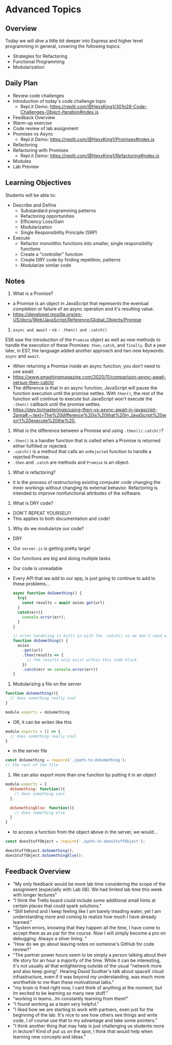 # Advanced Topics

## Overview

Today we will dive a little bit deeper into Express and higher level programming in general, covering the following topics:

- Strategies for Refactoring
- Functional Programming
- Modularization

## Daily Plan

- Review code challenges
- Introduction of today's code challenge topic
  - Repl.it Demo: <https://replit.com/@HexxKing1/301n26-Code-Challenges-Object-Iteration#index.js>
- Feedback Overview
- Warm-up exercise
- Code review of lab assignment
- Promises vs Async
  - Repl.it Demo: <https://replit.com/@HexxKing1/Promises#index.js>
- Refactoring
- Refactoring with Promises
  - Repl.it Demo: <https://replit.com/@HexxKing1/Refactoring#index.js>
- Modules
- Lab Preview

## Learning Objectives

Students will be able to:

- Describe and Define
  - Substandard programming patterns
  - Refactoring opportunities
  - Efficiency Loss/Gain
  - Modularization
  - Single Responsibility Principle (SRP)
- Execute
  - Refactor monolithic functions into smaller, single responsibility functions
  - Create a "controller" function
  - Create DRY code by finding repetition, patterns
  - Modularize similar code

## Notes

1. What is a Promise?

- a Promise is an object in JavaScript that represents the eventual completion or failure of an async operation and it's resulting value.
- <https://developer.mozilla.org/en-US/docs/Web/JavaScript/Reference/Global_Objects/Promise>

1. `async and await` - vs - `.then() and .catch()`

ES6 saw the introduction of the `Promise` object as well as new methods to handle the execution of these Promises: `then`, `catch`, and `finally`. But a year later, in ES7, the language added another approach and two new keywords: `async` and `await`.

- When returning a Promise inside an async function, you don’t need to use await.
- <https://www.smashingmagazine.com/2020/11/comparison-async-await-versus-then-catch/>
- The difference is that in an async function, JavaScript will pause the function execution until the promise settles. With `then()`, the rest of the function will continue to execute but JavaScript won't execute the `.then()` callback until the promise settles.
- <https://dev.to/masteringjs/using-then-vs-async-await-in-javascript-2pma#:~:text=The%20difference%20is%20that%20in,JavaScript%20won't%20execute%20the%20.>

1. What is the difference between a Promise and using `.then()/.catch()`?

- `.then()` is a handler function that is called when a Promise is returned either fulfilled or rejected.
- `.catch()` is a method that calls an `onRejected` function to handle a rejected Promise.
- `.then` and `.catch` are methods and `Promise` is an object.

1. What is refactoring?

- it is the process of restructuring existing computer code changing the inner workings without changing its external behavior. Refactoring is intended to improve nonfunctional attributes of the software.

1. What is DRY code?

- DON'T REPEAT YOURSELF!
- This applies to both documentation and code!

1. Why do we modularize our code?

- DRY
- Our  `server.js` is getting pretty large!
- Our functions are big and doing multiple tasks
- Our code is unreadable
- Every API that we add to our app, is just going to continue to add to these problems...

  ```javaScript
  async function doSomething() {
    try{
      const results = await axios.get(url)
    }
    catch(err){
      console.error(err);
    }
  }

  // error handeling is built in with the .catch() so we don't need a try/catch
  function doSomething() {
    axios
      .get(url)
      .then(results => {
        // the results only exist within this code block
      })
      .catch(err => console.error(err))
  }
  ```

1. Modularizing a file on the server

  ```javaScript
  function doSomething(){
    // does something really cool
  }

  module.exports = doSomething
  ```

  - OR, it can be writen like this

  ```javaScript
  module.exports = () => {
    // does something really cool
  }
  ```

  - in the server file

  ```javaScript
  const doSomething = require('./path-to-doSomething');
  // the rest of the file
  ```

1. We can also export more than one function by putting it in an object

  ```javaScript
  module.exports = {
    doSomething: function(){
      // does something cool
    },

    doSomethingElse: function(){
      // does something else
    }
  }
  ```

  - to access a function from the object above in the server, we would...

  ```javaScript
  const doesStuffObject = require('./path-to-doesStuffObject');

  doesStuffObject.doSomething();
  doesStuffObject.doSomethingElse();
  ```

## Feedback Overview

- "My only feedback would be more lab time considering the scope of the assignment (especially with Lab 08). We had limited lab time this week with longer lectures"
- "I think the Trello board could include some additional small hints at certain places that could spark solutions."
- "Still behind and I keep feeling like I am barely treading water, yet I am understanding more and coming to realize how much I have already learned."
- "System errors, knowing that they happen all the time, I have come to accept them as as par for the course. Now I will simply become a pro on debugging.  Always a silver lining. "
- "How do we go about leaving notes on someone's GitHub for code review?"
- "The partner power hours seem to be simply a person talking about their life story for an hour a majority of the time. While it can be interesting, it's not usually all that enlightening outside of the usual "network more and also keep going". Hearing David Souther's talk about spaceX cloud infrastructure, even if it was beyond my understanding, was much more worthwhile to me than these motivational talks."
- "my brain is fried right now, I cant think of anything at the moment, but Im excited to be learning so many new stuff."
- "working in teams...Im constantly learning from them!"
- "I found working as a team very helpful."
- "I liked how we are starting to work with partners, even just for the beginning of the lab. It's nice to see how others see things and write code, I of course use that to my advantage and take some pointers."
- "I think another thing that may help is just challenging us students more in lecture? Kind of put us on the spot, I think that would help when learning new concepts and ideas."

